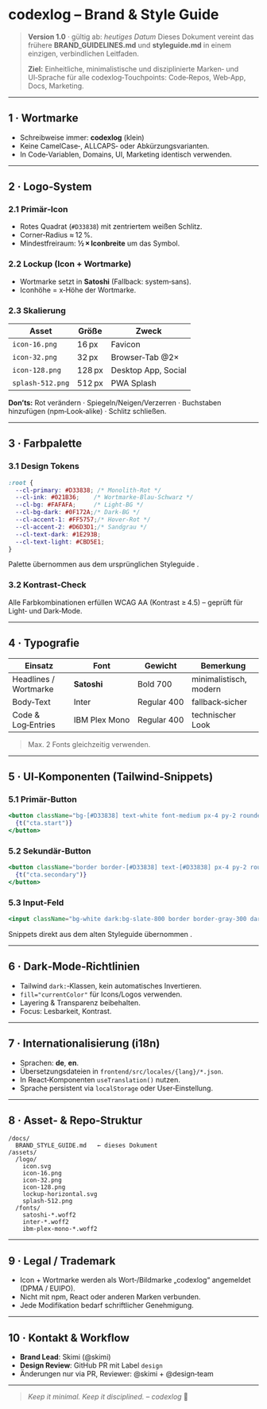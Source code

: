 # codexlog – Brand & Style Guide

> **Version 1.0** · gültig ab: *heutiges Datum*
> Dieses Dokument vereint das frühere **BRAND\_GUIDELINES.md** und **styleguide.md** in einem einzigen, verbindlichen Leitfaden.
>
> **Ziel:** Einheitliche, minimalistische und disziplinierte Marken‑ und UI‑Sprache für alle codexlog‑Touchpoints: Code‑Repos, Web‑App, Docs, Marketing.

---

## 1 · Wortmarke

* Schreibweise immer: **codexlog** (klein)
* Keine CamelCase‑, ALLCAPS‑ oder Abkürzungsvarianten.
* In Code‑Variablen, Domains, UI, Marketing identisch verwenden.

---

## 2 · Logo‑System

### 2.1 Primär‑Icon

* Rotes Quadrat (`#D33838`) mit zentriertem weißen Schlitz.
* Corner‑Radius ≈ 12 %.
* Mindestfreiraum: **½ × Iconbreite** um das Symbol.

### 2.2 Lockup (Icon + Wortmarke)

* Wortmarke setzt in **Satoshi** (Fallback: system‑sans).
* Iconhöhe = x‑Höhe der Wortmarke.

### 2.3 Skalierung

| Asset            | Größe  | Zweck               |
| ---------------- | ------ | ------------------- |
| `icon-16.png`    | 16 px  | Favicon             |
| `icon-32.png`    | 32 px  | Browser‑Tab @2×     |
| `icon-128.png`   | 128 px | Desktop App, Social |
| `splash-512.png` | 512 px | PWA Splash          |

**Don’ts:** Rot verändern · Spiegeln/Neigen/Verzerren · Buchstaben hinzufügen (npm‑Look‑alike) · Schlitz schließen.

---

## 3 · Farbpalette

### 3.1 Design Tokens

```css
:root {
  --cl-primary: #D33838; /* Monolith‑Rot */
  --cl-ink: #021B36;    /* Wortmarke‑Blau-Schwarz */
  --cl-bg: #FAFAFA;     /* Light‑BG */
  --cl-bg-dark: #0F172A;/* Dark‑BG */
  --cl-accent-1: #FF5757;/* Hover‑Rot */
  --cl-accent-2: #D6D3D1;/* Sandgrau */
  --cl-text-dark: #1E293B;
  --cl-text-light: #CBD5E1;
}
```

Palette übernommen aus dem ursprünglichen Styleguide .

### 3.2 Kontrast‑Check

Alle Farb­kombinationen erfüllen WCAG AA (Kontrast ≥ 4.5) – geprüft für Light‑ und Dark‑Mode.

---

## 4 · Typografie

| Einsatz               | Font          | Gewicht     | Bemerkung              |
| --------------------- | ------------- | ----------- | ---------------------- |
| Headlines / Wortmarke | **Satoshi**   | Bold 700    | minimalistisch, modern |
| Body‑Text             | Inter         | Regular 400 | fallback‑sicher        |
| Code & Log‑Entries    | IBM Plex Mono | Regular 400 | technischer Look       |

> Max. 2 Fonts gleichzeitig verwenden.

---

## 5 · UI‑Komponenten (Tailwind‑Snippets)

### 5.1 Primär‑Button

```jsx
<button className="bg-[#D33838] text-white font-medium px-4 py-2 rounded hover:bg-[#bb2f2f] dark:hover:bg-[#a72a2a] focus:outline-none">
  {t("cta.start")}
</button>
```

### 5.2 Sekundär‑Button

```jsx
<button className="border border-[#D33838] text-[#D33838] px-4 py-2 rounded hover:bg-[#fef2f2] dark:hover:bg-[#3b0d0d]">
  {t("cta.secondary")}
</button>
```

### 5.3 Input‑Feld

```jsx
<input className="bg-white dark:bg-slate-800 border border-gray-300 dark:border-slate-600 rounded px-3 py-2 text-sm text-gray-900 dark:text-gray-100 placeholder:text-gray-400 dark:placeholder:text-gray-500 focus:outline-none focus:ring-2 focus:ring-[#D33838]" />
```

Snippets direkt aus dem alten Styleguide übernommen .

---

## 6 · Dark‑Mode‑Richtlinien

* Tailwind `dark:`‑Klassen, kein automatisches Invertieren.
* `fill="currentColor"` für Icons/Logos verwenden.
* Layering & Transparenz beibehalten.
* Focus: Lesbarkeit, Kontrast.

---

## 7 · Internationalisierung (i18n)

* Sprachen: **de**, **en**.
* Übersetzungsdateien in `frontend/src/locales/{lang}/*.json`.
* In React‑Komponenten `useTranslation()` nutzen.
* Sprache persistent via `localStorage` oder User‑Einstellung.

---

## 8 · Asset‑ & Repo‑Struktur

```
/docs/
  BRAND_STYLE_GUIDE.md   ← dieses Dokument
/assets/
  /logo/
    icon.svg
    icon-16.png
    icon-32.png
    icon-128.png
    lockup-horizontal.svg
    splash-512.png
  /fonts/
    satoshi-*.woff2
    inter-*.woff2
    ibm-plex-mono-*.woff2
```

---

## 9 · Legal / Trademark

* Icon + Wortmarke werden als Wort‑/Bildmarke „codexlog“ angemeldet (DPMA / EUIPO).
* Nicht mit npm, React oder anderen Marken verbunden.
* Jede Modifikation bedarf schriftlicher Genehmigung.

---

## 10 · Kontakt & Workflow

* **Brand Lead**: Skimi (@skimi)
* **Design Review**: GitHub PR mit Label `design`
* Änderungen nur via PR, Reviewer: @skimi + @design‑team

---

> *Keep it minimal. Keep it disciplined. – codexlog* 🫡
